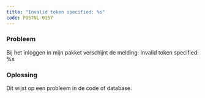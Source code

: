 ```yaml
---
title: "Invalid token specified: %s"
code: POSTNL-0157
---
```


<div class="columnLayout single" data-layout="single">
<div class="cell normal" data-type="normal">
<div class="innerCell">
<p><h3>Probleem</h3></p>
<p>Bij het inloggen in mijn pakket verschijnt de melding: Invalid token specified: %s</p>
<p><h3>Oplossing</h3></p>
<p>Dit wijst op een probleem in de code of database. </p></div>
</div>
</div>